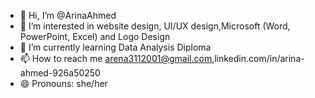 - 👋 Hi, I’m @ArinaAhmed
- 👀 I’m interested in website design, UI/UX design,Microsoft
  (Word, PowerPoint, Excel) and Logo Design
- 🌱 I’m currently learning Data Analysis Diploma
- 📫 How to reach me arena3112001@gmail.com,linkedin.com/in/arina-ahmed-926a50250
- 😄 Pronouns: she/her


<!---
ArinaAhmed/ArinaAhmed is a ✨ special ✨ repository because its `README.md` (this file) appears on your GitHub profile.
You can click the Preview link to take a look at your changes.
--->
